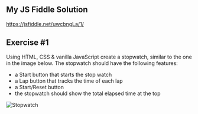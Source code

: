 ## My JS Fiddle Solution

https://jsfiddle.net/uwcbngLa/1/

## Exercise #1

Using HTML, CSS & vanilla JavaScript create a stopwatch, similar to the one in the image below. The stopwatch should have the following features:

- a Start button that starts the stop watch
- a Lap button that tracks the time of each lap
- a Start/Reset button
- the stopwatch should show the total elapsed time at the top

![Stopwatch](https://lh4.googleusercontent.com/1kuKLaM5xcD_0AoBfTv7rcU38d-8G7vxRq5Nd3h07LpA80-igjXIWWqsb34J6K4aRTZWI5C2TbL0lI1p4Qo0HexYYVn9v7TZJnW4IILPBaqhfmTyzwHIVldkQZyerfmsZuJujm48x-0)
